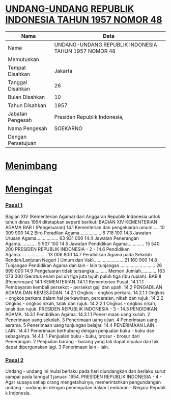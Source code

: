# [UNDANG-UNDANG REPUBLIK INDONESIA TAHUN 1957 NOMOR 48](http://example.org/legal/document/uu/1957/48)

| Nama | Data |
| ------ | ----- |
|Name|UNDANG-UNDANG REPUBLIK INDONESIA TAHUN 1957 NOMOR 48|
|Memutuskan||
|Tempat Disahkan|Jakarta|
|Tanggal Disahkan|26|
|Bulan Disahkan|10|
|Tahun Disahkan|1957|
|Jabatan Pengesah|Presiden Republik Indonesia,|
|Nama Pengesah|SOEKARNO|
|Dengan Persetujuan||
# [Menimbang](http://example.org/legal/document/uu/1957/48/menimbang)

# [Mengingat](http://example.org/legal/document/uu/1957/48/mengingat)


### [Pasal 1](http://example.org/legal/document/uu/1957/48/pasal/0001)
Bagian XIV (Kementerian Agama) dari Anggaran Republik Indonesia untuk tahun dinas 1954 ditetapkan seperti berikut: BAGIAN XIV KEMENTERIAN AGAMA BAB I (Pengeluaran) 14.1 Kementerian dan pengeluaran umum..... 10 309 900 14.2 Biro Peradilan Agama................. 6 718 100 14.3 Jawatan Urusan Agama................. 63 931 000 14.4 Jawatan Penerangan Agama............. 5 507 100 14.5 Jawatan Pendidikan Agama............. 15 540 200 PRESIDEN REPUBLIK INDONESIA - 2 - 14.6 Pendidikan Agama..................... 13 006 800 14.7 Pendidikan Agama pada Sekolah Rendah/Lanjutan Negeri ( Umum dan Vak)....................... 21 160 900 14.8 Tunjangan Pendidikan Agama dan lain - lain tunjangan............................ 26 899 000 14.9 Pengeluaran tidak tersangka.......... Memori Jumlah............ 163 073 000 (Seratus enam pul uh tiga juta tujuh puluh tiga ribu rupiah). BAB II (Penerimaan) 14.1 KEMENTERIAN. 14.1.1 Kementerian Pusat. 14.1.1.1 Pembayaran kembali persekot - persekot gaji dan upah. 14.2 PENGADILAN AGAMA DAN KEMESJIDAN. 14.2.1 Ongkos - ongkos perkara. 14.2.1.1 Ongkos - ongkos perkara dalam hal perkawinan, perceraian, nikah dan rujuk. 14.2.2 Ongkos - ongkos nikah, talak dan rujuk. 14.2.2.1 Ongkos - ongkos nikah, talak dan rujuk. PRESIDEN REPUBLIK INDONESIA - 3 - 14.3 PENDIDIKAN AGAMA. 14.3.1 Pendidikan Agama. 14.3.1.1 Peneri maan uang kuliah. 2 Penerimaan uang sekolah. 3 Penerimaan uang ujian. 4 Penerimaan uang asrama. 5 Penerimaan uang tunjungan belajar. 14.4 PENERIMAAN LAIN - LAIN. 14.4.1 Penerimaan berhubung dengan penjualan buku - buku dan sebagainya. 14.4.1. 1 Penjualan buku - buku, brosur - brosur dari Penerangan. 2 Penjualan barang - barang yang tak dapat dipakai dan tak dapat dipergunakan lagi. 3 Penerimaan lain - lain.


### [Pasal 2](http://example.org/legal/document/uu/1957/48/pasal/0002)
Undang - undang ini mulai berlaku pada hari diundangkan dan berlaku surut sampai pada tanngal 1 januari 1954. PRESIDEN REPUBLIK INDONESIA - 4 - Agar supaya setiap orang mengetahuinya, memerintahkan pengundangan undang - undang ini dengan penempatan dalam Lembaran - Negara Republi k Indonesia.
